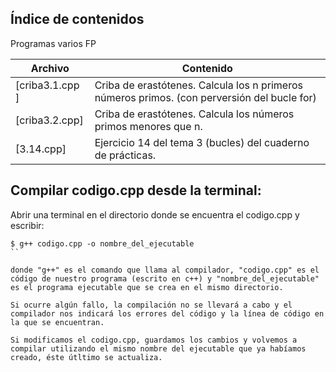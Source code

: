 ## Índice de contenidos
Programas varios FP

Archivo | Contenido
--- |	---
[criba3.1.cpp ] | Criba de erastótenes. Calcula los n primeros números primos. (con perversión del bucle for)
[criba3.2.cpp] | Criba de erastótenes. Calcula los números primos menores que n.
[3.14.cpp] | Ejercicio 14 del tema 3 (bucles) del cuaderno de prácticas.



## Compilar codigo.cpp desde la terminal:
Abrir una terminal en el directorio donde se encuentra el codigo.cpp y escribir:

```console
$ g++ codigo.cpp -o nombre_del_ejecutable
``

donde "g++" es el comando que llama al compilador, "codigo.cpp" es el código de nuestro programa (escrito en c++) y "nombre_del_ejecutable" es el programa ejecutable que se crea en el mismo directorio.

Si ocurre algún fallo, la compilación no se llevará a cabo y el compilador nos indicará los errores del código y la línea de código en la que se encuentran.

Si modificamos el codigo.cpp, guardamos los cambios y volvemos a compilar utilizando el mismo nombre del ejecutable que ya habíamos creado, éste útltimo se actualiza.
